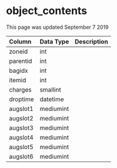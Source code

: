 # object\_contents

This page was updated September 7 2019

| Column | Data Type | Description |
| :--- | :--- | :--- |
| zoneid | int |  |
| parentid | int |  |
| bagidx | int |  |
| itemid | int |  |
| charges | smallint |  |
| droptime | datetime |  |
| augslot1 | mediumint |  |
| augslot2 | mediumint |  |
| augslot3 | mediumint |  |
| augslot4 | mediumint |  |
| augslot5 | mediumint |  |
| augslot6 | mediumint |  |

